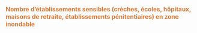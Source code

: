 <font size="3" color= "#dc7633"><b>
Nombre d’établissements sensibles (crèches, écoles, hôpitaux, maisons de retraite, établissements pénitentiaires) en zone inondable
</b></font>